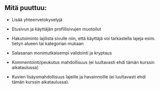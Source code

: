 ## Mitä puuttuu:

- Lisää yhteenvetokyselyjä

- Etusivun ja käyttäjän profiilisivujen muotoilut

- Hakutoiminto lajilista sivulle niin, että käyttäjä voi tarkastella lajeja esim. tietyn alueen tai kategorian mukaan

- Salasanan monimutkaisempi validointi ja kryptaus

- Kommentointi/peukutus mahdollisuus (ei luultavasti ehdi tämän kurssin aikataulussa)

- Kuvien lisäysmahdollisuus lajeille ja havainnoille (ei luultavasti ehdi tämän kurssin aikataulussa).
